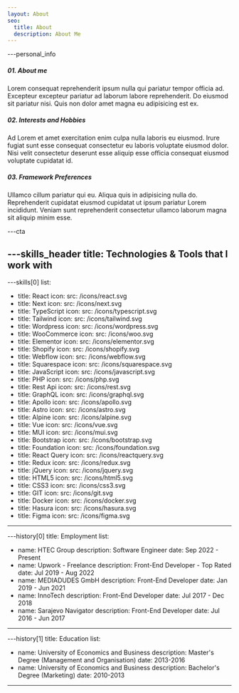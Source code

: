 ```yaml
---
layout: About
seo:
  title: About
  description: About Me
---
```




---personal_info
##### <span>01.</span> About me

Lorem consequat reprehenderit ipsum nulla qui pariatur tempor officia ad. Excepteur excepteur pariatur ad laborum labore reprehenderit. Do eiusmod sit pariatur nisi. Quis non dolor amet magna eu adipisicing est ex.

##### <span>02.</span> Interests and Hobbies

Ad Lorem et amet exercitation enim culpa nulla laboris eu eiusmod. Irure fugiat sunt esse consequat consectetur eu laboris voluptate eiusmod dolor. Nisi velit consectetur deserunt esse aliquip esse officia consequat eiusmod voluptate cupidatat id.

##### <span>03.</span> Framework Preferences

Ullamco cillum pariatur qui eu. Aliqua quis in adipisicing nulla do. Reprehenderit cupidatat eiusmod cupidatat ut ipsum pariatur Lorem incididunt. Veniam sunt reprehenderit consectetur ullamco laborum magna sit aliquip minim esse.



---cta


---skills_header
title: Technologies & Tools that I work with
---



---skills[0]
list:
  - title: React
    icon:
      src: /icons/react.svg
  - title: Next
    icon:
      src: /icons/next.svg
  - title: TypeScript
    icon:
      src: /icons/typescript.svg
  - title: Tailwind
    icon:
      src: /icons/tailwind.svg
  - title: Wordpress
    icon:
      src: /icons/wordpress.svg
  - title: WooCommerce
    icon:
      src: /icons/woo.svg
  - title: Elementor
    icon:
      src: /icons/elementor.svg
  - title: Shopify
    icon:
      src: /icons/shopify.svg
  - title: Webflow
    icon:
      src: /icons/webflow.svg
  - title: Squarespace
    icon:
      src: /icons/squarespace.svg
  - title: JavaScript
    icon:
      src: /icons/javascript.svg
  - title: PHP
    icon:
      src: /icons/php.svg
  - title: Rest Api
    icon:
      src: /icons/rest.svg
  - title: GraphQL
    icon:
      src: /icons/graphql.svg
  - title: Apollo
    icon:
      src: /icons/apollo.svg
  - title: Astro
    icon:
      src: /icons/astro.svg
  - title: Alpine
    icon:
      src: /icons/alpine.svg
  - title: Vue
    icon:
      src: /icons/vue.svg
  - title: MUI
    icon:
      src: /icons/mui.svg
  - title: Bootstrap
    icon:
      src: /icons/bootstrap.svg
  - title: Foundation
    icon:
      src: /icons/foundation.svg
  - title: React Query
    icon:
      src: /icons/reactquery.svg
  - title: Redux
    icon:
      src: /icons/redux.svg
  - title: jQuery
    icon:
      src: /icons/jquery.svg
  - title: HTML5
    icon:
      src: /icons/html5.svg
  - title: CSS3
    icon:
      src: /icons/css3.svg
  - title: GIT
    icon:
      src: /icons/git.svg
  - title: Docker
    icon:
      src: /icons/docker.svg
  - title: Hasura
    icon:
      src: /icons/hasura.svg
  - title: Figma
    icon:
      src: /icons/figma.svg
---



---history[0]
title: Employment
list:
  - name: HTEC Group
    description: Software Engineer
    date: Sep 2022 - Present
  - name: Upwork - Freelance
    description: Front-End Developer - Top Rated
    date: Jul 2019 - Aug 2022
  - name: MEDIADUDES GmbH
    description: Front-End Developer 
    date: Jan 2019 - Jun 2021
  - name: InnoTech
    description: Front-End Developer
    date: Jul 2017 - Dec 2018
  - name: Sarajevo Navigator
    description: Front-End Developer
    date: Jul 2016 - Jun 2017
---



---history[1]
title: Education
list:
  - name: University of Economics and Business
    description: Master's Degree (Management and Organisation)
    date: 2013-2016
  - name: University of Economics and Business
    description: Bachelor's Degree (Marketing)
    date: 2010-2013
---